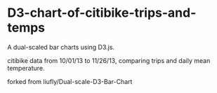 D3-chart-of-citibike-trips-and-temps
====================================

A dual-scaled bar charts using D3.js.

citibike data from 10/01/13 to 11/26/13, comparing trips and daily mean temperature. 

forked from liufly/Dual-scale-D3-Bar-Chart
